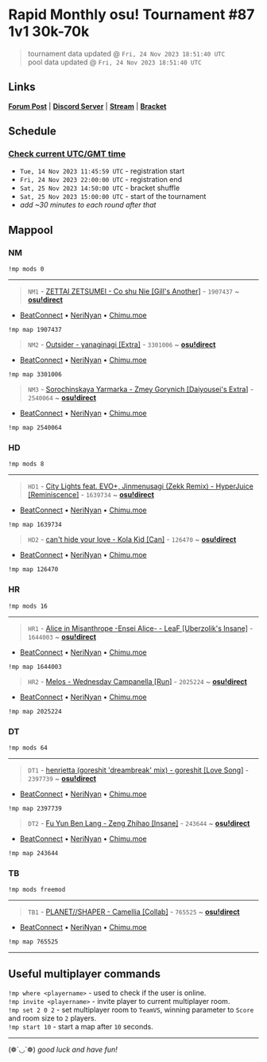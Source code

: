 # Rapid Monthly osu! Tournament #87 1v1 30k-70k

> tournament data updated @ `Fri, 24 Nov 2023 18:51:40 UTC`  
> pool data updated @ `Fri, 24 Nov 2023 18:51:40 UTC`

## Links

[**Forum Post**](https://osu.ppy.sh/community/forums/topics/1845106) | [**Discord Server**](https://discord.gg/9sKe7nF) | [**Stream**](https://www.twitch.tv/rapid_tournaments) | [**Bracket**](https://challonge.com/rmosutourney87)

## Schedule

### [**Check current UTC/GMT time**](https://www.utctime.net)

- `Tue, 14 Nov 2023 11:45:59 UTC` - registration start
- `Fri, 24 Nov 2023 22:00:00 UTC` - registration end
- `Sat, 25 Nov 2023 14:50:00 UTC` - bracket shuffle
- `Sat, 25 Nov 2023 15:00:00 UTC` - start of the tournament
- _add ~30 minutes to each round after that_


## Mappool


### NM

```
!mp mods 0
```

---


> `NM1` - [ZETTAI ZETSUMEI - Co shu Nie [Gill&#39;s Another]](https://osu.ppy.sh/beatmapset/908973) - `1907437` ~ [**osu!direct**](osu://b/1907437)

- [BeatConnect](https://beatconnect.io/b/908973) • [NeriNyan](https://api.nerinyan.moe/d/908973) • [Chimu.moe](https://api.chimu.moe/v1/download/908973)

```
!mp map 1907437
```


> `NM2` - [Outsider - yanaginagi [Extra]](https://osu.ppy.sh/beatmapset/1616670) - `3301006` ~ [**osu!direct**](osu://b/3301006)

- [BeatConnect](https://beatconnect.io/b/1616670) • [NeriNyan](https://api.nerinyan.moe/d/1616670) • [Chimu.moe](https://api.chimu.moe/v1/download/1616670)

```
!mp map 3301006
```


> `NM3` - [Sorochinskaya Yarmarka - Zmey Gorynich [Daiyousei&#39;s Extra]](https://osu.ppy.sh/beatmapset/1191853) - `2540064` ~ [**osu!direct**](osu://b/2540064)

- [BeatConnect](https://beatconnect.io/b/1191853) • [NeriNyan](https://api.nerinyan.moe/d/1191853) • [Chimu.moe](https://api.chimu.moe/v1/download/1191853)

```
!mp map 2540064
```


### HD

```
!mp mods 8
```

---


> `HD1` - [City Lights feat. EVO+, Jinmenusagi (Zekk Remix) - HyperJuice [Reminiscence]](https://osu.ppy.sh/beatmapset/663220) - `1639734` ~ [**osu!direct**](osu://b/1639734)

- [BeatConnect](https://beatconnect.io/b/663220) • [NeriNyan](https://api.nerinyan.moe/d/663220) • [Chimu.moe](https://api.chimu.moe/v1/download/663220)

```
!mp map 1639734
```


> `HD2` - [can&#39;t hide your love - Kola Kid [Can]](https://osu.ppy.sh/beatmapset/39732) - `126470` ~ [**osu!direct**](osu://b/126470)

- [BeatConnect](https://beatconnect.io/b/39732) • [NeriNyan](https://api.nerinyan.moe/d/39732) • [Chimu.moe](https://api.chimu.moe/v1/download/39732)

```
!mp map 126470
```


### HR

```
!mp mods 16
```

---


> `HR1` - [Alice in Misanthrope -Ensei Alice- - LeaF [Uberzolik&#39;s Insane]](https://osu.ppy.sh/beatmapset/782989) - `1644003` ~ [**osu!direct**](osu://b/1644003)

- [BeatConnect](https://beatconnect.io/b/782989) • [NeriNyan](https://api.nerinyan.moe/d/782989) • [Chimu.moe](https://api.chimu.moe/v1/download/782989)

```
!mp map 1644003
```


> `HR2` - [Melos - Wednesday Campanella [Run]](https://osu.ppy.sh/beatmapset/967776) - `2025224` ~ [**osu!direct**](osu://b/2025224)

- [BeatConnect](https://beatconnect.io/b/967776) • [NeriNyan](https://api.nerinyan.moe/d/967776) • [Chimu.moe](https://api.chimu.moe/v1/download/967776)

```
!mp map 2025224
```


### DT

```
!mp mods 64
```

---


> `DT1` - [henrietta (goreshit &#39;dreambreak&#39; mix) - goreshit [Love Song]](https://osu.ppy.sh/beatmapset/1148444) - `2397739` ~ [**osu!direct**](osu://b/2397739)

- [BeatConnect](https://beatconnect.io/b/1148444) • [NeriNyan](https://api.nerinyan.moe/d/1148444) • [Chimu.moe](https://api.chimu.moe/v1/download/1148444)

```
!mp map 2397739
```


> `DT2` - [Fu Yun Ben Lang - Zeng Zhihao [Insane]](https://osu.ppy.sh/beatmapset/89673) - `243644` ~ [**osu!direct**](osu://b/243644)

- [BeatConnect](https://beatconnect.io/b/89673) • [NeriNyan](https://api.nerinyan.moe/d/89673) • [Chimu.moe](https://api.chimu.moe/v1/download/89673)

```
!mp map 243644
```


### TB

```
!mp mods freemod
```

---


> `TB1` - [PLANET//SHAPER - Camellia [Collab]](https://osu.ppy.sh/beatmapset/346853) - `765525` ~ [**osu!direct**](osu://b/765525)

- [BeatConnect](https://beatconnect.io/b/346853) • [NeriNyan](https://api.nerinyan.moe/d/346853) • [Chimu.moe](https://api.chimu.moe/v1/download/346853)

```
!mp map 765525
```


---


## Useful multiplayer commands

`!mp where <playername>` - used to check if the user is online.  
`!mp invite <playername>` - invite player to current multiplayer room.  
`!mp set 2 0 2` - set multiplayer room to `TeamVS`, winning parameter to `Score` and room size to `2` players.  
`!mp start 10` - start a map after `10` seconds.

---

(❁´◡`❁) _good luck and have fun!_
